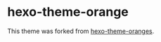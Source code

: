 # hexo-theme-orange

This theme was forked from [hexo-theme-oranges](https://github.com/zchengsite/hexo-theme-oranges).







